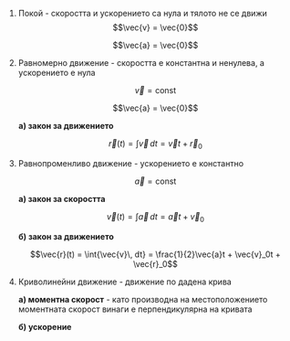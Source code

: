 1. Покой - скоростта и ускорението са нула и тялото не се движи
	$$\vec{v} = \vec{0}$$
	
	$$\vec{a} = \vec{0}$$

3. Равномерно движение - скоростта е константна и ненулева, а ускорението е нула
	
	$$\vec{v} = \text{const}$$
	
	$$\vec{a} = \vec{0}$$
	
	**а) закон за движението**
	
	$$\vec{r}(t) = \int {\vec{v}\, dt} = \vec{v}t + \vec{r}_0$$

4. Равнопроменливо движение - ускорението е константно
	
	$$\vec{a} = \text{const}$$
	
	**а) закон за скоростта**
	
	$$\vec{v}(t) = \int{\vec{a}\, dt} = \vec{a}t + \vec{v}_0$$
	
	**б) закон за движението**
	
	$$\vec{r}(t) = \int{\vec{v}\, dt} = \frac{1}{2}\vec{a}t + \vec{v}_0t + \vec{r}_0$$

5. Криволинейни движение - движение по дадена крива
	
	**а) моментна скорост** - като производна на местоположението моментната скорост винаги е перпендикулярна на кривата
	
	**б) ускорение**